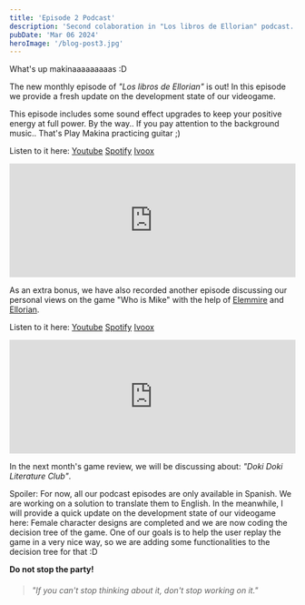 ```yaml
---
title: 'Episode 2 Podcast'
description: 'Second colaboration in "Los libros de Ellorian" podcast.'
pubDate: 'Mar 06 2024'
heroImage: '/blog-post3.jpg'
---
```


What's up makinaaaaaaaaas :D

The new monthly episode of _"Los libros de Ellorian"_ is out! In this episode we provide a fresh update on the development state of our videogame.

This episode includes some sound effect upgrades to keep your positive energy at full power.
By the way.. If you pay attention to the background music.. That's Play Makina practicing guitar ;)

Listen to it here:
<a href="https://www.youtube.com/watch?v=USZHW62ND7Y" target="_blank">Youtube</a>
<a href="https://open.spotify.com/episode/06ZgFeoMZbIamWGfJg1aM0?si=p1pRam-wQpqnVnbYh3hg0Q" target="_blank">Spotify</a>
<a href="https://go.ivoox.com/rf/125450554" target="_blank">Ivoox</a>

<iframe src="https://www.ivoox.com/player_ej_125450554_6_1.html?c1=60739f" width="100%" height="200" frameborder="0" allowfullscreen="" scrolling="no" loading="lazy"></iframe>

As an extra bonus, we have also recorded another episode discussing our personal views on the game "Who is Mike" with the help of <a href="https://www.instagram.com/elemmire1988?utm_source=qr&igsh=MWgwcm84ZmxwaDVmYQ%3D%3D" target="_blank">Elemmire</a> and <a href="https://www.ellorian.es" target="_blank">Ellorian</a>.

Listen to it here:
<a href="https://www.youtube.com/watch?v=Cc_uOU7bmbE" target="_blank">Youtube</a>
<a href="https://open.spotify.com/episode/51CFkPLezLVSdQyyV7M04I?si=PPA0ZWoTRdKEEy_Fp-SjoA" target="_blank">Spotify</a>
<a href="https://go.ivoox.com/rf/125311353" target="_blank">Ivoox</a>

<iframe frameborder='0' allowfullscreen='' scrolling='no' height='200' style='width:100%;' src='https://www.ivoox.com/player_ej_125311353_6_1.html?c1=60739f' loading='lazy'></iframe>

In the next month's game review, we will be discussing about: _"Doki Doki Literature Club"_.

Spoiler: For now, all our podcast episodes are only available in Spanish. We are working on a solution to translate them to English. In the meanwhile, I will provide a quick update on the development state of our videogame here: Female character designs are completed and we are now coding the decision tree of the game. One of our goals is to help the user replay the game in a very nice way, so we are adding some functionalities to the decision tree for that :D

**Do not stop the party!**

> ###### "If you can't stop thinking about it, don't stop working on it."

